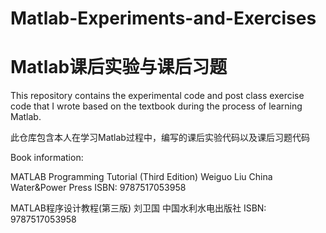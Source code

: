 # Matlab-Experiments-and-Exercises

# Matlab课后实验与课后习题

 This repository contains the experimental code and post class exercise code that I wrote based on the textbook during the process of learning Matlab.

此仓库包含本人在学习Matlab过程中，编写的课后实验代码以及课后习题代码



Book information:

MATLAB Programming Tutorial (Third Edition)
Weiguo Liu
China Water&Power Press
ISBN: 9787517053958

MATLAB程序设计教程(第三版)
刘卫国
中国水利水电出版社
ISBN: 9787517053958
